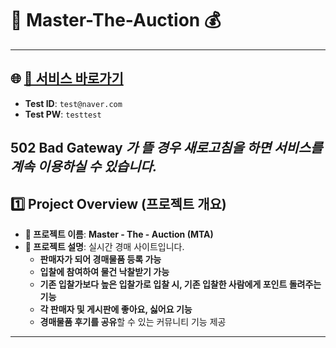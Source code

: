 # 📣 Master-The-Auction 💰

---
 
 ## 🌐 **[🔗 서비스 바로가기](https://mastertheauction.store/)**
 
- **Test ID**: `test@naver.com`  
- **Test PW**: `testtest`

 **502 Bad Gateway** _가 뜰 경우 새로고침을 하면 서비스를 계속 이용하실 수 있습니다._
 ---

## 1️⃣ Project Overview (프로젝트 개요)

- **📝 프로젝트 이름**: **Master - The - Auction (MTA)**  
- **📖 프로젝트 설명**:   실시간 경매 사이트입니다.
  - **판매자가 되어 경매물품 등록 가능**  
  - **입찰에 참여하여 물건 낙찰받기 가능**
  - **기존 입찰가보다 높은 입찰가로 입찰 시, 기존 입찰한 사람에게 포인트 돌려주는 기능**
  - **각 판매자 및 게시판에 좋아요, 싫어요 기능**  
  - **경매물품 후기를 공유**할 수 있는 커뮤니티 기능 제공  

---
